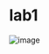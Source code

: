 # lab1

![image](https://user-images.githubusercontent.com/72662056/113001905-d7bb3880-91a3-11eb-98d1-5fb6d79a073a.png)

